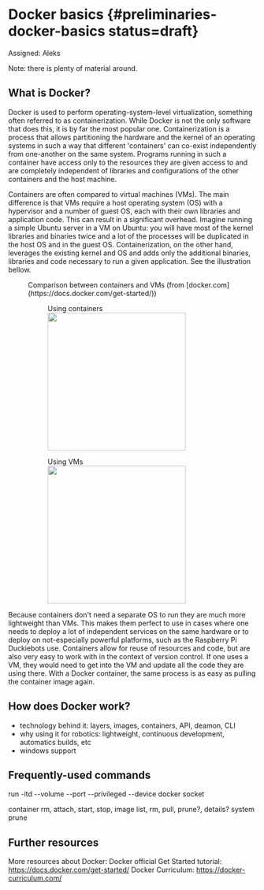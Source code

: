 # Docker basics {#preliminaries-docker-basics status=draft}

Assigned: Aleks

Note: there is plenty of material around.

## What is Docker?

Docker is used to perform operating-system-level virtualization, something often referred to as containerization. While Docker is not the only software that does this, it is by far the most popular one. Containerization is a process that allows partitioning the hardware and the kernel of an operating systems in such a way that different 'containers' can co-exist independently from one-another on the same system. Programs running in such a container have access only to the resources they are given access to and are completely independent of libraries and configurations of the other containers and the host machine.

Containers are often compared to virtual machines (VMs). The main difference is that VMs require a host operating system (OS) with a hypervisor and a number of guest OS, each with their own libraries and application code. This can result in a significant overhead. Imagine running a simple Ubuntu server in a VM on Ubuntu: you will have most of the kernel libraries and binaries twice and a lot of the processes will be duplicated in the host OS and in the guest OS. Containerization, on the other hand, leverages the existing kernel and OS and adds only the additional binaries, libraries and code necessary to run a given application. See the illustration bellow.

<figure class="flow-subfigures">  
    <figcaption>Comparison between containers and VMs (from [docker.com](https://docs.docker.com/get-started/))</figcaption>
    <figure>
        <figcaption>Using containers</figcaption>
        <img style='width:20em' src="images/docker-containerVM.png"/>
    </figure>
    <figure>  
        <figcaption>Using VMs</figcaption>
        <img style='width:20em' src="images/docker-containerVM2.png"/>
    </figure>
</figure>  

Because containers don't need a separate OS to run they are much more lightweight than VMs. This makes them perfect to use in cases where one needs to deploy a lot of independent services on the same hardware or to deploy on not-especially powerful platforms, such as the Raspberry Pi Duckiebots use. Containers allow for reuse of resources and code, but are also very easy to work with in the context of version control. If one uses a VM, they would need to get into the VM and update all the code they are using there. With a Docker container, the same process is as easy as pulling the container image again.

## How does Docker work?




- technology behind it: layers, images, containers, API, deamon, CLI
- why using it for robotics: lightweight, continuous development, automatics builds, etc
- windows support


## Frequently-used commands

run
-itd
--volume
--port
--privileged
--device
docker socket


container rm, attach, start, stop,
image list, rm, pull, prune?, details?
system prune


## Further resources

More resources about Docker:
Docker official Get Started tutorial: https://docs.docker.com/get-started/
Docker Curriculum: https://docker-curriculum.com/
